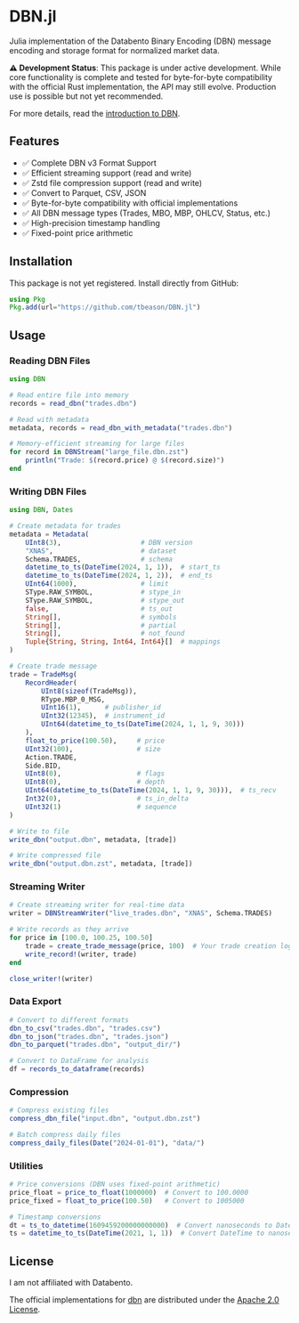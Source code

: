 # DBN.jl

Julia implementation of the Databento Binary Encoding (DBN) message encoding and storage format for normalized market data.

**⚠️ Development Status**: This package is under active development. While core functionality is complete and tested for byte-for-byte compatibility with the official Rust implementation, the API may still evolve. Production use is possible but not yet recommended.

For more details, read the [introduction to DBN](https://databento.com/docs/standards-and-conventions/databento-binary-encoding).

## Features

- ✅ Complete DBN v3 Format Support
- ✅ Efficient streaming support (read and write)
- ✅ Zstd file compression support (read and write)
- ✅ Convert to Parquet, CSV, JSON
- ✅ Byte-for-byte compatibility with official implementations
- ✅ All DBN message types (Trades, MBO, MBP, OHLCV, Status, etc.)
- ✅ High-precision timestamp handling
- ✅ Fixed-point price arithmetic

## Installation

This package is not yet registered. Install directly from GitHub:

```julia
using Pkg
Pkg.add(url="https://github.com/tbeason/DBN.jl")
```

## Usage

### Reading DBN Files

```julia
using DBN

# Read entire file into memory
records = read_dbn("trades.dbn")

# Read with metadata
metadata, records = read_dbn_with_metadata("trades.dbn")

# Memory-efficient streaming for large files
for record in DBNStream("large_file.dbn.zst")
    println("Trade: $(record.price) @ $(record.size)")
end
```

### Writing DBN Files

```julia
using DBN, Dates

# Create metadata for trades
metadata = Metadata(
    UInt8(3),                    # DBN version
    "XNAS",                      # dataset
    Schema.TRADES,               # schema
    datetime_to_ts(DateTime(2024, 1, 1)),  # start_ts
    datetime_to_ts(DateTime(2024, 1, 2)),  # end_ts
    UInt64(1000),                # limit
    SType.RAW_SYMBOL,            # stype_in
    SType.RAW_SYMBOL,            # stype_out
    false,                       # ts_out
    String[],                    # symbols
    String[],                    # partial
    String[],                    # not_found
    Tuple{String, String, Int64, Int64}[]  # mappings
)

# Create trade message
trade = TradeMsg(
    RecordHeader(
        UInt8(sizeof(TradeMsg)),
        RType.MBP_0_MSG,
        UInt16(1),      # publisher_id
        UInt32(12345),  # instrument_id
        UInt64(datetime_to_ts(DateTime(2024, 1, 1, 9, 30)))
    ),
    float_to_price(100.50),     # price
    UInt32(100),                # size
    Action.TRADE,
    Side.BID,
    UInt8(0),                   # flags
    UInt8(0),                   # depth
    UInt64(datetime_to_ts(DateTime(2024, 1, 1, 9, 30))),  # ts_recv
    Int32(0),                   # ts_in_delta
    UInt32(1)                   # sequence
)

# Write to file
write_dbn("output.dbn", metadata, [trade])

# Write compressed file
write_dbn("output.dbn.zst", metadata, [trade])
```

### Streaming Writer

```julia
# Create streaming writer for real-time data
writer = DBNStreamWriter("live_trades.dbn", "XNAS", Schema.TRADES)

# Write records as they arrive
for price in [100.0, 100.25, 100.50]
    trade = create_trade_message(price, 100)  # Your trade creation logic
    write_record!(writer, trade)
end

close_writer!(writer)
```

### Data Export

```julia
# Convert to different formats
dbn_to_csv("trades.dbn", "trades.csv")
dbn_to_json("trades.dbn", "trades.json")
dbn_to_parquet("trades.dbn", "output_dir/")

# Convert to DataFrame for analysis
df = records_to_dataframe(records)
```

### Compression

```julia
# Compress existing files
compress_dbn_file("input.dbn", "output.dbn.zst")

# Batch compress daily files
compress_daily_files(Date("2024-01-01"), "data/")
```

### Utilities

```julia
# Price conversions (DBN uses fixed-point arithmetic)
price_float = price_to_float(1000000)  # Convert to 100.0000
price_fixed = float_to_price(100.50)   # Convert to 1005000

# Timestamp conversions
dt = ts_to_datetime(1609459200000000000)  # Convert nanoseconds to DateTime
ts = datetime_to_ts(DateTime(2021, 1, 1))  # Convert DateTime to nanoseconds
```

## License

I am not affiliated with Databento.

The official implementations for [dbn](https://github.com/databento/dbn) are distributed under the [Apache 2.0 License](https://www.apache.org/licenses/LICENSE-2.0.html).
